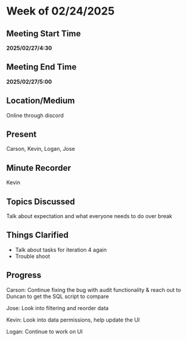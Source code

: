 # Week of 02/24/2025

## Meeting Start Time

**2025/02/27/4:30**

## Meeting End Time

**2025/02/27/5:00**

## Location/Medium

Online through discord

## Present

Carson, Kevin, Logan, Jose

## Minute Recorder

Kevin

## Topics Discussed

Talk about expectation and what everyone needs to do over break

## Things Clarified

- Talk about tasks for iteration 4 again
- Trouble shoot

## Progress

Carson: Continue fixing the bug with audit functionality & reach out to Duncan to get the SQL script to compare

Jose: Look into filtering and reorder data

Kevin: Look into data permissions, help update the UI

Logan: Continue to work on UI